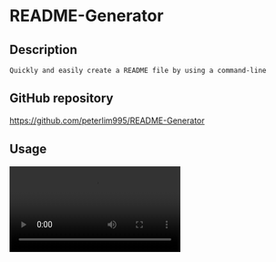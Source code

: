 # README-Generator

## Description

```
Quickly and easily create a README file by using a command-line

```

## GitHub repository

https://github.com/peterlim995/README-Generator



## Usage
![video demonstration](https://user-images.githubusercontent.com/115592345/207998333-3681d070-f8bf-4fef-bee0-3042701747ed.mp4)


